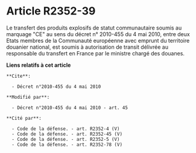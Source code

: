 # Article R2352-39

Le transfert des produits explosifs de statut communautaire soumis au marquage "CE" au sens du décret n° 2010-455 du 4 mai
2010, entre deux Etats membres de la Communauté européenne avec emprunt du territoire douanier national, est soumis à
autorisation de transit délivrée au responsable du transfert en France par le ministre chargé des douanes.

**Liens relatifs à cet article**

	**Cite**:

	  - Décret n°2010-455 du 4 mai 2010

	**Modifié par**:

	  - Décret n°2010-455 du 4 mai 2010 - art. 45

	**Cité par**:

	  - Code de la défense. - art. R2352-4 (V)
	  - Code de la défense. - art. R2352-45 (V)
	  - Code de la défense. - art. R2352-5 (V)
	  - Code de la défense. - art. R2352-78 (V)

